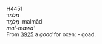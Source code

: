<body>
  <p>H4451<br>  מלמד  <br> מַלמָד  ‎  malmâd  <br><i>mal-mawd‘ </i><br>From <a href="h3925.htm">3925</a>  a <i>goad</i> for oxen: - goad.<br></p>
 </body>